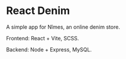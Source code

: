 # React Denim

A simple app for Nîmes, an online denim store.

Frontend: React + Vite, SCSS.

Backend: Node + Express, MySQL.
